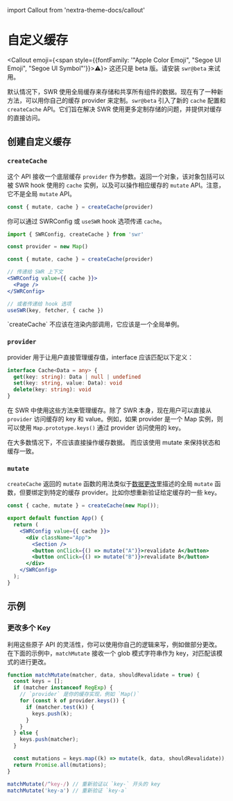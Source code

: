 import Callout from 'nextra-theme-docs/callout'

# 自定义缓存

<Callout emoji={<span style={{fontFamily: '"Apple Color Emoji", "Segoe UI Emoji", "Segoe UI Symbol"'}}>⚠️</span>}>
  这还只是 beta 版。请安装 `swr@beta` 来试用。
</Callout>

默认情况下，SWR 使用全局缓存来存储和共享所有组件的数据。现在有了一种新方法，可以用你自己的缓存 provider 来定制。`swr@beta` 引入了新的 `cache` 配置和 `createCache` API。它们旨在解决 SWR 使用更多定制存储的问题，并提供对缓存的直接访问。

## 创建自定义缓存

### `createCache`

这个 API 接收一个底层缓存 `provider` 作为参数。返回一个对象，该对象包括可以被 SWR hook 使用的 `cache` 实例，以及可以操作相应缓存的 `mutate` API。注意，它不是全局 `mutate` API。

```js
const { mutate, cache } = createCache(provider)
```

你可以通过 SWRConfig 或 `useSWR` hook 选项传递 `cache`。

```jsx
import { SWRConfig, createCache } from 'swr'

const provider = new Map()

const { mutate, cache } = createCache(provider)

// 传递给 SWR 上下文
<SWRConfig value={{ cache }}>
  <Page />
</SWRConfig>

// 或者传递给 hook 选项
useSWR(key, fetcher, { cache })
```

<Callout emoji="🚨" background="bg-red-200 dark:text-gray-800">
  `createCache` 不应该在渲染内部调用，它应该是一个全局单例。
</Callout>

### `provider`

provider 用于让用户直接管理缓存值，interface 应该匹配以下定义：

```ts
interface Cache<Data = any> {
  get(key: string): Data | null | undefined
  set(key: string, value: Data): void
  delete(key: string): void
}
```

在 SWR 中使用这些方法来管理缓存。除了 SWR 本身，现在用户可以直接从  `provider` 访问缓存的 key 和 value。例如，如果 provider 是一个 Map 实例，则可以使用 `Map.prototype.keys()` 通过 provider 访问使用的 key。

<Callout emoji="🚨" background="bg-red-200 dark:text-gray-800">
  在大多数情况下，不应该直接操作缓存数据。 而应该使用 mutate 来保持状态和缓存一致。
</Callout>

### `mutate`

`createCache` 返回的 `mutate` 函数的用法类似于[数据更改](/docs/mutation)里描述的全局 `mutate` 函数，但要绑定到特定的缓存 provider。比如你想重新验证给定缓存的一些 key。

```jsx
const { cache, mutate } = createCache(new Map());

export default function App() {
  return (
    <SWRConfig value={{ cache }}>
      <div className="App">
        <Section />
        <button onClick={() => mutate("A")}>revalidate A</button>
        <button onClick={() => mutate("B")}>revalidate B</button>
      </div>
    </SWRConfig>
  );
}
```

## 示例

### 更改多个 Key

利用这些原子 API 的灵活性，你可以使用你自己的逻辑来写，例如做部分更改。在下面的示例中，`matchMutate` 接收一个 glob 模式字符串作为 key，对匹配该模式的进行更改。

```js
function matchMutate(matcher, data, shouldRevalidate = true) {
  const keys = [];
  if (matcher instanceof RegExp) {
    // `provider` 是你的缓存实现，例如 `Map()`
    for (const k of provider.keys()) {
      if (matcher.test(k)) {
        keys.push(k);
      }
    }
  } else {
    keys.push(matcher);
  }

  const mutations = keys.map((k) => mutate(k, data, shouldRevalidate));
  return Promise.all(mutations);
}

matchMutate(/^key-/) // 重新验证以 `key-` 开头的 key
matchMutate('key-a') // 重新验证 `key-a`
```
